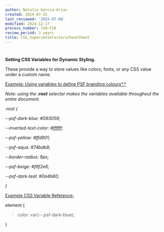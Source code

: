 ```yaml
---
author: Natalia Garcia-Arias
created: 2024-07-15
last_reviewed: '2025-07-08'
modified: 2024-12-17
process_number: 150-F10
review_period: 3 years
title: CSS_SupersetSelectorsCheatSheet
---
```


# 

**Setting CSS Variables for Dynamic Styling.**

These provide a way to store values like colors, fonts, or any CSS value under a custom name.

<u>Example: Using variables to define PSF branding colours*.*</u>

*Note: using the **:root** selector makes the variables available throughout the entire document.*

*:root {*

*--psf-dark-blue: \#093059;*

*--inverted-text-color: \#ffffff;*

*--psf-yellow: \#ffd901;*

*--psf-aqua: \#74bdb8;*

*--border-radius: 9px;*

*--psf-beige: \#f8f2e6;*

*--psf-dark-teal: \#0a4b60;*

*}*

<u>Example CSS Variable Reference:</u>

element {

> color: var(-- psf-dark-blue);

}